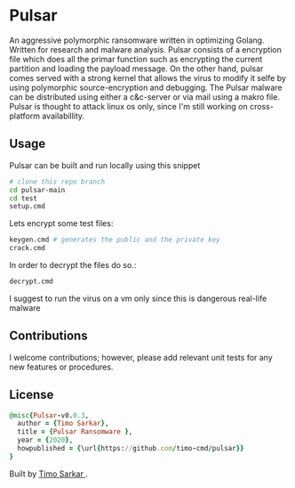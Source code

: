 # Pulsar

An aggressive polymorphic ransomware written in optimizing Golang. Written for research and malware analysis. Pulsar consists of a encryption file which does all the primar function such as encrypting the current partition and loading the payload message. On the other hand, pulsar comes served with a strong kernel that allows the virus to modify it selfe by using polymorphic source-encryption and debugging. The Pulsar malware can be distributed using either a c&c-server or via mail using a makro file. Pulsar is thought to attack linux os only, since I'm still working on cross-platform availabillity.

## Usage

Pulsar can be built and run locally using this snippet

```sh
# clone this repo branch
cd pulsar-main
cd test
setup.cmd
```

Lets encrypt some test files:

```sh
keygen.cmd # generates the public and the private key
crack.cmd
```

In order to decrypt the files do so.:

```sh
decrypt.cmd
```

I suggest to run the virus on a vm only since this is dangerous real-life malware

## Contributions

I welcome contributions; however, please add relevant unit tests for any new features or procedures.

## License

```ruby
@misc{Pulsar-v0.0.3,
  author = {Timo Sarkar},
  title = {Pulsar Ransomware },
  year = {2020},
  howpublished = {\url{https://github.com/timo-cmd/pulsar}}
}
```
Built by <a href="http://timo-cmd.github.com">Timo Sarkar </a>.
